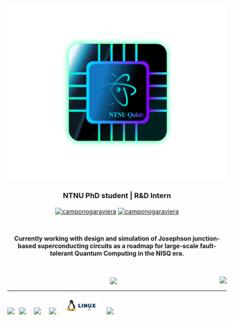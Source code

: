 <p align="center">
  <img src="NTNUQulab.svg" height="400" width="500" />
</p>

<!-- --------------------------------------------------------------------------------------------------------------------------------------------------------- -->

<h3 align="center">NTNU PhD student | R&D Intern</h3>
<p align="center">
<a href="https://www.linkedin.com/in/lucas-camponogara-viera-5319871b1/"><img align="center" src="https://cdn4.iconfinder.com/data/icons/social-media-2146/512/4_social-512.png" alt="camponogaraviera" height="40" width="40" /></a>
<a href="https://camponogaraviera.github.io/-/"><img align="center" src="https://cdn0.iconfinder.com/data/icons/lumin-social-media-icons/512/Web-512.png" alt="camponogaraviera" height="40" width="40" /></a>
</p>

<!-- About --------------------------------------------------------------------------------------------------------------------------------------------------- -->
<br>

<p align="center">
    <b> Currently working with design and simulation of Josephson junction-based superconducting circuits as a roadmap for large-scale fault-tolerant Quantum Computing in the NISQ era. </b>
</p>

<!-- Stats --------------------------------------------------------------------------------------------------------------------------------------------------- -->
<br>

<p align="center">
<img align="center" src="https://github-readme-stats.vercel.app/api/top-langs/?username=camponogaraviera&theme=tokyonight" />
<img align="right" src="https://github-readme-stats.vercel.app/api?username=camponogaraviera&show_icons=true&theme=tokyonight&include_all_commits=true&count_private=true&line_height=27" />
</p>

<!-- Langs --------------------------------------------------------------------------------------------------------------------------------------------------- -->

<hr>

<p align="left">
  <code><img height="30" src="https://www.python.org/static/img/python-logo.png"></code>
  <code> <img height="30" src="https://jupyter.org/assets/nav_logo.svg"> </code>
  <code> <img height="30" src="https://keras.io/img/logo.png"> </code>
  <code> <img height="30" src="https://www.gstatic.com/devrel-devsite/prod/vbd904f2719533e871e3800dda1bebc56aa0bc95c3c9d01c4d7cebcf129bdf26c/tensorflow/images/lockup.svg"> </code>
  <code> <img height="40" src="linux.svg"> </code>
  <code> <img height="40" src="https://www.vectorlogo.zone/logos/git-scm/git-scm-icon.svg"> </code>
  
</p>
